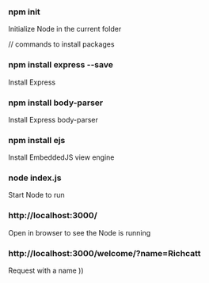 ### npm init  
Initialize Node in the current folder


// commands to install packages
### npm install express --save  
Install Express

### npm install body-parser  
Install Express body-parser 

### npm install ejs  
Install EmbeddedJS view engine



### node index.js
Start Node to run

### http://localhost:3000/  
Open in browser to see the Node is running

### http://localhost:3000/welcome/?name=Richcatt
Request with a name ))